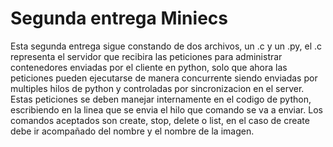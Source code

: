 # Segunda entrega Miniecs

Esta segunda entrega sigue constando de dos archivos, un .c y un .py, el .c representa el servidor que recibira las peticiones para administrar contenedores enviadas por el cliente en python, solo que ahora las peticiones pueden ejecutarse de manera concurrente siendo enviadas por multiples hilos de python y controladas por sincronizacion en el server. Estas peticiones se deben manejar internamente en el codigo de python, escribiendo en la linea que se envia el hilo que comando se va a enviar. Los comandos aceptados son create, stop, delete o list, en el caso de create debe ir acompañado del nombre y el nombre de la imagen.